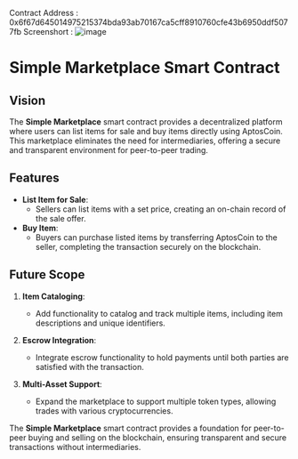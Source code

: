 Contract Address : 0x6f67d645014975215374bda93ab70167ca5cff8910760cfe43b6950ddf5077fb
Screenshort : ![image](https://github.com/user-attachments/assets/1c440faf-45e2-4d77-bbe5-1bf8ff9b15b1)


# Simple Marketplace Smart Contract

## Vision

The **Simple Marketplace** smart contract provides a decentralized platform where users can list items for sale and buy items directly using AptosCoin. This marketplace eliminates the need for intermediaries, offering a secure and transparent environment for peer-to-peer trading.

## Features

- **List Item for Sale**:
  - Sellers can list items with a set price, creating an on-chain record of the sale offer.
- **Buy Item**:
  - Buyers can purchase listed items by transferring AptosCoin to the seller, completing the transaction securely on the blockchain.

## Future Scope

1. **Item Cataloging**:
   - Add functionality to catalog and track multiple items, including item descriptions and unique identifiers.
2. **Escrow Integration**:

   - Integrate escrow functionality to hold payments until both parties are satisfied with the transaction.

3. **Multi-Asset Support**:
   - Expand the marketplace to support multiple token types, allowing trades with various cryptocurrencies.

The **Simple Marketplace** smart contract provides a foundation for peer-to-peer buying and selling on the blockchain, ensuring transparent and secure transactions without intermediaries.
